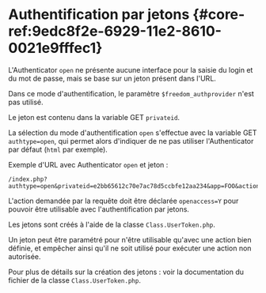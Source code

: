# Authentification par jetons {#core-ref:9edc8f2e-6929-11e2-8610-0021e9fffec1}

L'Authenticator `open` ne présente aucune interface pour la saisie du login et
du mot de passe, mais se base sur un jeton présent dans l'URL.

Dans ce mode d'authentification, le paramètre `$freedom_authprovider` n'est pas
utilisé.

Le jeton est contenu dans la variable GET `privateid`.

La sélection du mode d'authentification `open` s'effectue avec la variable GET
`authtype=open`, qui permet alors d'indiquer de ne pas utiliser l'Authenticator
par défaut (`html` par exemple).

Exemple d'URL avec Authenticator `open` et jeton :

    /index.php?authtype=open&privateid=e2bb65612c70e7ac78d5ccbfe12aa234&app=FOO&action=BAR

L'action demandée par la requête doit être déclarée `openaccess=Y` pour pouvoir
être utilisable avec l'authentification par jetons.

Les jetons sont créés à l'aide de la classe `Class.UserToken.php`.

Un jeton peut être paramétré pour n'être utilisable qu'avec une action bien
définie, et empêcher ainsi qu'il ne soit utilisé pour exécuter une action non
autorisée.

Pour plus de détails sur la création des jetons : voir la documentation du
fichier de la classe `Class.UserToken.php`.
